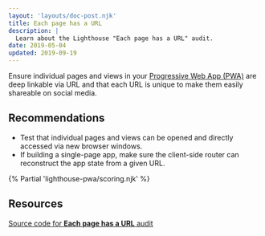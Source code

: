 ```yaml
---
layout: 'layouts/doc-post.njk'
title: Each page has a URL
description: |
  Learn about the Lighthouse "Each page has a URL" audit.
date: 2019-05-04
updated: 2019-09-19
---
```


Ensure individual pages and views in your
[Progressive Web App (PWA)](https://web.dev/explore/progressive-web-apps#make-it-installable)
are deep linkable via URL and that each URL is unique
to make them easily shareable on social media.

## Recommendations

- Test that individual pages and views can be opened and
  directly accessed via new browser windows.
- If building a single-page app,
  make sure the client-side router can reconstruct the app state from a given URL.

{% Partial 'lighthouse-pwa/scoring.njk' %}

## Resources

[Source code for **Each page has a URL** audit](https://github.com/GoogleChrome/lighthouse/blob/main/core/audits/manual/pwa-each-page-has-url.js)
